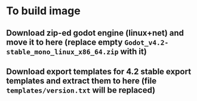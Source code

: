 # To build image

## Download zip-ed godot engine (linux+net) and move it to here (replace empty `Godot_v4.2-stable_mono_linux_x86_64.zip` with it)

## Download export templates for 4.2 stable export templates and extract them to here (file `templates/version.txt` will be replaced)